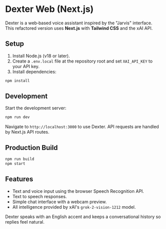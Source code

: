 # Dexter Web (Next.js)

Dexter is a web‑based voice assistant inspired by the "Jarvis" interface. This refactored version uses **Next.js** with **Tailwind CSS** and the xAI API.

## Setup

1. Install Node.js (v18 or later).
2. Create a `.env.local` file at the repository root and set `XAI_API_KEY` to your API key.
3. Install dependencies:

```bash
npm install
```

## Development

Start the development server:

```bash
npm run dev
```

Navigate to `http://localhost:3000` to use Dexter. API requests are handled by Next.js API routes.

## Production Build

```bash
npm run build
npm start
```

## Features

- Text and voice input using the browser Speech Recognition API.
- Text to speech responses.
- Simple chat interface with a webcam preview.
- All intelligence provided by xAI's `grok-2-vision-1212` model.

Dexter speaks with an English accent and keeps a conversational history so replies feel natural.
